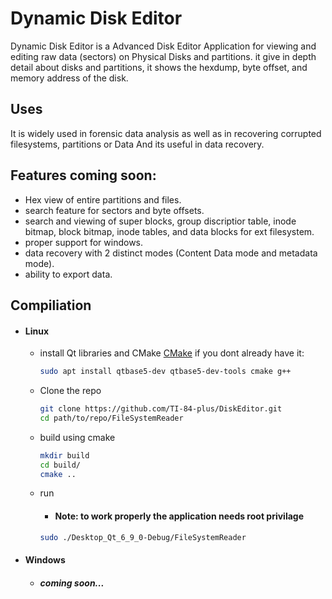 # Dynamic Disk Editor

Dynamic Disk Editor is a Advanced Disk Editor Application for viewing and editing raw data (sectors) on Physical
Disks and partitions. it give in depth detail about disks and partitions, it shows the hexdump, byte offset, and memory address of the disk.

## Uses
It is widely used in forensic data analysis as well as in recovering corrupted filesystems, partitions or Data
And its useful in data recovery. 

## Features coming soon:
- Hex view of entire partitions and files.
- search feature for sectors and byte offsets.
- search and viewing of super blocks, group discriptior table, inode bitmap, block bitmap, inode tables, and data blocks for ext filesystem.
- proper support for windows.
- data recovery with 2 distinct modes (Content Data mode and metadata mode).
- ability to export data.
  

## Compiliation
  - #### Linux
      - install Qt libraries and CMake [CMake](https://cmake.org.download/) if you dont already have it:
        ```sh
        sudo apt install qtbase5-dev qtbase5-dev-tools cmake g++
        ```
      - Clone the repo
        ```sh
        git clone https://github.com/TI-84-plus/DiskEditor.git
        cd path/to/repo/FileSystemReader
        ```
      - build using cmake
        ```sh
        mkdir build
        cd build/
        cmake ..
        ```
      - run
        - #### Note: to work properly the application needs root privilage
        ```sh
        sudo ./Desktop_Qt_6_9_0-Debug/FileSystemReader
        ```
  - #### Windows
      - ##### coming soon... 
